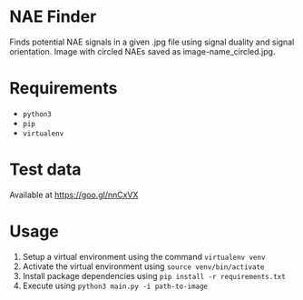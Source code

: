 # NAE Finder
Finds potential NAE signals in a given .jpg file using signal duality and signal orientation. 
Image with circled NAEs saved as image-name_circled.jpg.

# Requirements

* `python3`
* `pip`
* `virtualenv`

# Test data
Available at https://goo.gl/nnCxVX

# Usage

1. Setup a virtual environment using the command `virtualenv venv`
2. Activate the virtual environment using `source venv/bin/activate`
3. Install package dependencies using `pip install -r requirements.txt`
4. Execute using `python3 main.py -i path-to-image`

